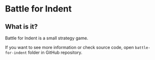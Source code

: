 # Battle for Indent

## What is it?

Battle for Indent is a small strategy game.

If you want to see more information or check source code, open `battle-for-indent` folder in GitHub repository.
